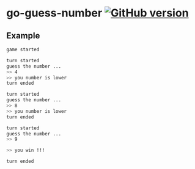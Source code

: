 # go-guess-number [![GitHub version](https://badge.fury.io/gh/sensorario%2Fgo-guess-number.svg)](https://github.com/sensorario/go-guess-number/releases)

## Example

```bash
game started

turn started
guess the number ...
>> 4
>> you number is lower
turn ended

turn started
guess the number ...
>> 8
>> you number is lower
turn ended

turn started
guess the number ...
>> 9

>> you win !!!

turn ended
```
